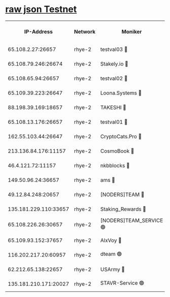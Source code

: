 
[raw json Testnet](https://rpc-check.quickt.stavr.tech/quickt/rpc-quickt-result.json)
=


<table><tr><th>IP-Address</th><th>Network</th><th>Moniker</th><th>Latest Block Height</th><th>Earliest Block Height</th><th>Catching Up</th><th>Tx Index</th><th>Voting Power</th><th>Scan Time</th></tr><tr><td>65.108.2.27:26657</td><td>rhye-2</td><td>testval03 🔴</td><td>1145526</td><td>1</td><td>False</td><td>on</td><td>11002050</td><td>2024-03-07T16:05:49.697499448UTC</td></tr><tr><td>65.108.79.246:26674</td><td>rhye-2</td><td>Stakely.io 🔴</td><td>1145526</td><td>1</td><td>False</td><td>on</td><td>10010</td><td>2024-03-07T16:05:52.033526274UTC</td></tr><tr><td>65.108.65.94:26657</td><td>rhye-2</td><td>testval02 🔴</td><td>1145527</td><td>1</td><td>False</td><td>on</td><td>11002050</td><td>2024-03-07T16:05:54.681079579UTC</td></tr><tr><td>65.109.39.223:26647</td><td>rhye-2</td><td>Loona.Systems 🔴</td><td>1145527</td><td>1</td><td>False</td><td>off</td><td>86949</td><td>2024-03-07T16:05:57.265038932UTC</td></tr><tr><td>88.198.39.169:18657</td><td>rhye-2</td><td>TAKESHI 🔴</td><td>1145527</td><td>1</td><td>False</td><td>off</td><td>40542</td><td>2024-03-07T16:05:57.790706699UTC</td></tr><tr><td>65.108.13.176:26657</td><td>rhye-2</td><td>testval01 🔴</td><td>1145527</td><td>1</td><td>False</td><td>on</td><td>13082010</td><td>2024-03-07T16:05:58.394224062UTC</td></tr><tr><td>162.55.103.44:26647</td><td>rhye-2</td><td>CryptoCats.Pro 🔴</td><td>1145533</td><td>1</td><td>False</td><td>off</td><td>9999</td><td>2024-03-07T16:06:30.317886534UTC</td></tr><tr><td>213.136.84.176:11157</td><td>rhye-2</td><td>CosmoBook 🔴</td><td>1145532</td><td>65301</td><td>False</td><td>off</td><td>1520417</td><td>2024-03-07T16:06:23.986959675UTC</td></tr><tr><td>46.4.121.72:11157</td><td>rhye-2</td><td>nkbblocks 🔴</td><td>1145525</td><td>70101</td><td>False</td><td>off</td><td>81084</td><td>2024-03-07T16:05:42.657185988UTC</td></tr><tr><td>149.50.96.24:36657</td><td>rhye-2</td><td>ams 🔴</td><td>1145530</td><td>133501</td><td>False</td><td>on</td><td>10732</td><td>2024-03-07T16:06:13.545320484UTC</td></tr><tr><td>49.12.84.248:20657</td><td>rhye-2</td><td>[NODERS]TEAM 🔴</td><td>1145530</td><td>146001</td><td>False</td><td>on</td><td>59690</td><td>2024-03-07T16:06:11.184743378UTC</td></tr><tr><td>135.181.229.110:33657</td><td>rhye-2</td><td>Staking_Rewards 🔴</td><td>1145527</td><td>149101</td><td>False</td><td>on</td><td>9900</td><td>2024-03-07T16:05:57.573860775UTC</td></tr><tr><td>65.108.226.26:30657</td><td>rhye-2</td><td>[NODERS]TEAM_SERVICE 🟢</td><td>1145527</td><td>241501</td><td>False</td><td>on</td><td>0</td><td>2024-03-07T16:05:58.091678059UTC</td></tr><tr><td>65.109.93.152:37657</td><td>rhye-2</td><td>AlxVoy 🔴</td><td>1145525</td><td>315173</td><td>False</td><td>on</td><td>150351</td><td>2024-03-07T16:05:47.090107756UTC</td></tr><tr><td>116.202.217.20:60957</td><td>rhye-2</td><td>dteam 🟢</td><td>1145527</td><td>421794</td><td>False</td><td>on</td><td>0</td><td>2024-03-07T16:05:54.921561320UTC</td></tr><tr><td>62.212.65.138:22657</td><td>rhye-2</td><td>USArmy 🔴</td><td>1129000</td><td>1102501</td><td>False</td><td>on</td><td>58774</td><td>2024-03-07T16:05:49.391458793UTC</td></tr><tr><td>135.181.210.171:20027</td><td>rhye-2</td><td>STAVR-Service 🟢</td><td>1145529</td><td>1142001</td><td>False</td><td>on</td><td>0</td><td>2024-03-07T16:06:08.913409300UTC</td></tr></table>